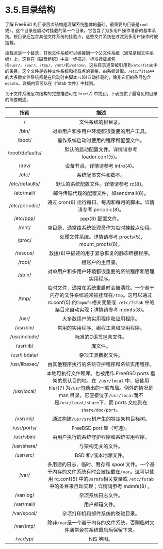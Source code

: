 # 3.5.目录结构

了解 FreeBSD 的目录层次结构是理解系统整体的基础。最重要的目录是`root`或`/`。这个目录是启动时挂载的第一个目录，它包含了为多用户操作准备的基本系统。根目录还包含其他文件系统的挂载点，这些文件系统在过渡到多用户操作时被挂载。

挂载点是一个目录，其他文件系统可以嫁接到一个父文件系统（通常是根文件系统）上。这将在《磁盘组织》中进一步描述。标准挂载点包括`/usr/`、`/var/`、`/tmp/`、`/mnt/`和`/cdrom/`。这些目录通常被引用到`/etc/fstab`中的条目。这个文件是各种文件系统和挂载点的表格，由系统读取。`/etc/fstab`中的大多数文件系统都是在启动时由脚本`rc`(8)自动挂载的，除非它们的条目包含`noauto`。详细内容可以在《fstab 文件》中找到。

关于文件系统层次结构的完整描述可在 `hier`(7) 中找到。下表提供了最常见的目录的简要概述。

|指南|描述|
|:---:|:---:|
|/|文件系统的根目录。|
|/bin/|对单用户和多用户环境都很重要的用户工具。|
|/boot/|操作系统启动时使用的程序和配置文件。|
|/boot/defaults/|默认的启动配置文件。详情请参考 loader.conf(5)。|
|/dev/|设备节点。详情请参考 intro(4)。|
|/etc/|系统配置文件和脚本。|
|/etc/defaults/|默认的系统配置文件。详情请参考 rc(8)。|
|/etc/mail/|邮件传输代理的配置文件，如sendmail(8)。|
|/etc/periodic/|通过 cron(8) 运行每日、每周和每月的脚本。详情请参考 periodic(8)。|
|/etc/ppp/|ppp(8) 配置文件。|
|/mnt/|空目录，通常由系统管理员作为临时挂载点使用。|
|/proc/|处理文件系统。详情请参考 procfs(5), mount_procfs(8)。|
|/rescue/|救援(8)中描述的用于紧急恢复的静态链接程序。|
|/root/|根账户的主目录。|
|/sbin/|对单用户和多用户环境都很重要的系统程序和管理实用程序。|
|/tmp/|临时文件，通常在系统重启时会被清除。一个基于内存的文件系统通常被挂载在`/tmp`。这可以通过 rc.conf(5) 的`tmpmfs`相关变量或` /etc/fstab` 中的条目来自动实现；详情请参考 mdmfs(8)。|
|/usr/|大多数用户的实用程序和应用程序。|
|/usr/bin/|常用的实用程序、编程工具和应用程序。|
|/usr/include/|标准的C语言包含文件。|
|/usr/lib/|库文件。|
|/usr/libdata/|杂项工具数据文件。|
|/usr/libexec/|由其他程序执行的系统守护程序和系统实用程序。|
|/usr/local/|本地可执行文件和库。也被用作 FreeBSD ports 框架的默认目的地。在` /usr/local` 中，应使用 hier(7) 为`/usr`勾勒出的一般布局。例外的情况是 man 目录，它直接位于`/usr/local`而不是`/usr/local/share`下，而 ports 文档则在`share/doc/port`。|
|/usr/obj/|通过构建`/usr/src`树产生的特定架构目标树。|
|/usr/ports/|FreeBSD port 集（可选）。|
|/usr/sbin/|由用户执行的系统守护程序和系统实用程序。|
|/usr/share/|与架构无关的文件。|
|/usr/src/|BSD 和`/`或本地源文件。|
|/var/|多用途的日志、临时、暂存和 spool 文件。一个基于内存的文件系统有时会被挂载在`/var`。这可以使用 rc.conf(5) 中的` varmfs `相关变量或 `/etc/fstab`中的条目来自动实现；详情请参考 mdmfs(8) 。|
|/var/log/|杂项系统日志文件。|
|/var/mail/|用户邮箱文件。|
|/var/spool/|杂项打印机和邮件系统的卷轴目录。|
|/var/tmp/|除非`/var`是一个基于内存的文件系统，否则临时文件通常会在系统重启后保留下来。|
|/var/yp/|NIS 地图。|
